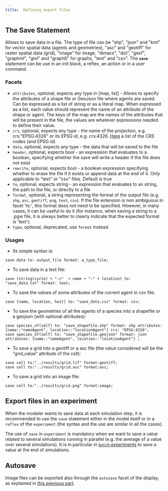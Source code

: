 ```yaml
---
title:  Defining export files
---
```


[//]: # (startConcept|export_files)
[//]: # (keyword|concept_file)
[//]: # (keyword|concept_load_file)


## The Save Statement

[//]: # (keyword|statement_save)
Allows to save data in a file. The type of file can be "shp", "json" and "kml" for vector spatial data (agents and geometries), "asc" and "geotiff" for raster spatial data (grid), "image" for image, "dimacs", "dot", "gexf", "graphml", "gml" and "graph6" for graphs, "text" and "csv". The **`save`** statement can be use in an init block, a reflex, an action or in a user command.

### Facets 
  * `attributes`, optional, expects any type in [map, list] - Allows to specify the attributes of a shape file or GeoJson file where agents are saved. Can be expressed as a list of string or as a literal map. When expressed as a list, each value should represent the name of an attribute of the shape or agent. The keys of the map are the names of the attributes that will be present in the file, the values are whatever expressions needed to define their value. 
  * `crs`, optional, expects any type - the name of the projection, e.g. crs:"EPSG:4326" or its EPSG id, e.g. crs:4326. [Here](http://spatialreference.org) a list of the CRS codes (and EPSG id)
  * `data`, optional, expects any type - the data that will be saved to the file
  * `header`, optional, expects bool - an expression that evaluates to a boolean, specifying whether the save will write a header if the file does not exist
  * `rewrite`, optional, expects bool - a boolean expression specifying whether to erase the file if it exists or append data at the end of it. Only applicable to "text" or "csv" files. Default is true
  * `to`, optional, expects string - an expression that evaluates to an string, the path to the file, or directly to a file
  * `format`, optional, a string representing the format of the output file (e.g. `shp`, `asc`, `geotiff`, `png`, `text`, `csv`). If the file extension is non ambiguous in facet 'to:', this format does not need to be specified. However, in many cases, it can be useful to do it (for instance, when saving a string to a .pgw file, it is always better to clearly indicate that the expected format is 'text'). 
  * `type`, optional, deprecated, use `format` instead. 

### Usages

* Its simple syntax is:

```
save data to: output_file format: a_type_file;
```

[//]: # (keyword|concept_text)
* To save data in a text file:

```
save (string(cycle) + "->"  + name + ":" + location) to: "save_data.txt" format: text;
```

[//]: # (keyword|concept_csv)
* To save the values of some attributes of the current agent in csv file:

```
save [name, location, host] to: "save_data.csv" format: csv;
```

[//]: # (keyword|concept_shapefile)
* To save the geometries of all the agents of a species into a shapefile or a geojson (with optional attributes):

```
save species_of(self) to: "save_shapefile.shp" format: shp attributes: [name::"nameAgent", location::"locationAgent"] crs: "EPSG:4326";
save species_of(self) to: "save_shapefile.geojson" format: json attributes: [name::"nameAgent", location::"locationAgent"] ;
```
[//]: # (keyword|concept_grid)
* To save a grid into a geotiff or a asc file (the value considered will be the "grid_value" attribute of the cell):

```
save cell to:"../results/grid.tif" format:geotiff;
save cell to:"../results/grid.asc" format:asc;

```
[//]: # (keyword|concept_image)
* To save a grid into an image file:

```
save cell to:"../results/grid.png" format:image;

```
## Export files in an experiment

[//]: # (keyword|statement_output_file)
When the modeler wants to save data at each simulation step, it is recommended to use the `save` statement either in the model itself or in a `reflex` of the `experiment` (the syntax and the use are similar in all the cases).

The use of `save` in `experiment` is mandatory when we want to save a value related to several simulations running in parallel (e.g. the average of a value over several simulations). It is in particular in [`batch` experiments](BatchExperiments) to save a value at the end of simulations.

## Autosave

[//]: # (keyword|concept_autosave)
Image files can be exported also through the `autosave` facet of the display, as explained in [this previous part](DefiningDisplaysGeneralities#displays-and-layers).

[//]: # (endConcept|export_files)